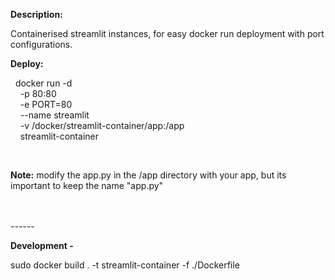 <b>Description:</b>

Containerised streamlit instances, for easy docker run deployment with port configurations. 

<b>Deploy:</b>

   
&nbsp; docker run -d \
  &nbsp;&nbsp;&nbsp; -p 80:80 \
  &nbsp;&nbsp;&nbsp; -e PORT=80 \
  &nbsp;&nbsp;&nbsp; --name streamlit \
  &nbsp;&nbsp;&nbsp; -v /docker/streamlit-container/app:/app \
  &nbsp;&nbsp;&nbsp; streamlit-container

<br>

<b>Note:</b> modify the app.py in the /app directory with your app, but its important to keep the name "app.py"




<br>
<br>
------

<b>Development -</b>

sudo docker build . -t streamlit-container -f ./Dockerfile
